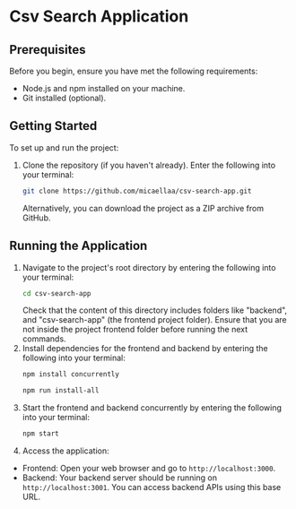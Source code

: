 # Csv Search Application

## Prerequisites

Before you begin, ensure you have met the following requirements:

- Node.js and npm installed on your machine.
- Git installed (optional).

## Getting Started

To set up and run the project:

1. Clone the repository (if you haven't already). Enter the following into your terminal:

   ```bash
   git clone https://github.com/micaellaa/csv-search-app.git
   ```

   Alternatively, you can download the project as a ZIP archive from GitHub.

## Running the Application

1. Navigate to the project's root directory by entering the following into your terminal:
   ```bash
   cd csv-search-app
   ```
   Check that the content of this directory includes folders like "backend", and "csv-search-app" (the frontend project folder).
   Ensure that you are not inside the project frontend folder before running the next commands.
3. Install dependencies for the frontend and backend by entering the following into your terminal:
   ```bash
   npm install concurrently
   ```
   ```bash
   npm run install-all
   ```
5. Start the frontend and backend concurrently by entering the following into your terminal:
   ```bash
   npm start
   ```
6. Access the application:

- Frontend: Open your web browser and go to `http://localhost:3000`.
- Backend: Your backend server should be running on `http://localhost:3001`. You can access backend APIs using this base URL.
